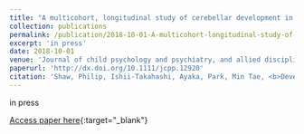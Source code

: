 ```yaml
---
title: "A multicohort, longitudinal study of cerebellar development in attention deficit hyperactivity disorder"
collection: publications
permalink: /publication/2018-10-01-A-multicohort-longitudinal-study-of-cerebellar-development-in-attention-deficit-hyperactivity-disorder
excerpt: 'in press'
date: 2018-10-01
venue: 'Journal of child psychology and psychiatry, and allied disciplines'
paperurl: 'http://dx.doi.org/10.1111/jcpp.12920'
citation: 'Shaw, Philip, Ishii-Takahashi, Ayaka, Park, Min Tae, <b>Devenyi, Gabriel A</b>, Zibman, Chava, Kasparek, Steven, Sudre, Gustavo, Mangalmurti, Aman, Hoogman, Martine, Tiemeier, Henning, von Polier, Georg, Shook, Devon, Muetzel, Ryan, Chakravarty, M Mallar, Konrad, Kerstin, Durston, Sarah, White, Tonya, &quot;A multicohort, longitudinal study of cerebellar development in attention deficit hyperactivity disorder.&quot; Journal of child psychology and psychiatry, and allied disciplines, 2018.'
---
```

in press

[Access paper here](http://dx.doi.org/10.1111/jcpp.12920){:target="_blank"}
